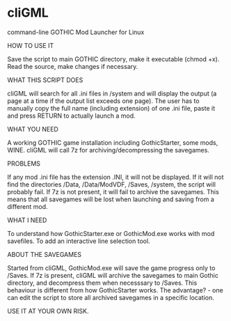 # cliGML
command-line GOTHIC Mod Launcher for Linux

HOW TO USE IT

Save the script to main GOTHIC directory, make it executable (chmod +x). Read the source, make changes if necessary.

WHAT THIS SCRIPT DOES

cliGML will search for all .ini files in /system and will display the output (a page at a time if the output list exceeds one page). The user has to manually copy the full name (including extension) of one .ini file, paste it and press RETURN to actually launch a mod.

WHAT YOU NEED

A working GOTHIC game installation including GothicStarter, some mods, WINE.
cliGML will call 7z for archiving/decompressing the savegames.

PROBLEMS

If any mod .ini file has the extension .INI, it will not be displayed.
If it will not find the directories /Data, /Data/ModVDF, /Saves, /system, the script will probably fail.
If 7z is not present, it will fail to archive the savegames. This means that all savegames will be lost when launching  and saving from a different mod.

WHAT I NEED

To understand how GothicStarter.exe or GothicMod.exe works with mod savefiles.
To add an interactive line selection tool.

ABOUT THE SAVEGAMES

Started from cliGML, GothicMod.exe will save the game progress only to /Saves. If 7z is present, cliGML will archive the savegames to main Gothic directory, and decompress them when necesssary to /Saves. This behaviour is different from how GothicStarter works. The advantage? - one can edit the script to store all archived savegames in a specific location.

USE IT AT YOUR OWN RISK.
